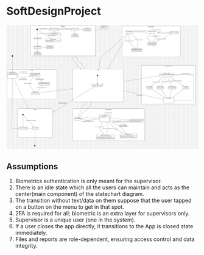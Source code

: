 # SoftDesignProject

![](StatechartDiagram1.jpg)
 
## Assumptions

1. Biometrics authentication is only meant for the supervisor.
2. There is an idle state which all the users can maintain and acts as the center(main component) of the statechart diagram.
3. The transition without text/data on them suppose that the user tapped on a button on the menu to get in that spot.
4. 2FA is required for all; biometric is an extra layer for supervisors only.
5. Supervisor is a unique user (one in the system).
6. If a user closes the app directly, it transitions to the App is closed state immediately.
7. Files and reports are role-dependent, ensuring access control and data integrity.